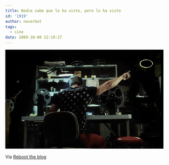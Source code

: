 ```yaml
---
title: Nadie sabe que lo ha visto, pero lo ha visto
id: '1919'
author: neverbot
tags:
  - cine
date: 2009-10-08 12:19:27
---
```


[![](./nadie-sabe-que-lo-ha-visto-pero-lo-ha-visto/3F7gN4uIxku91eju8tT6otOho1_500.png)](http://blog.swas.es/post/121401212/via-nerviosismo-jachemita-rubendomfer)

Vía [Reboot the blog](http://blog.swas.es/post/121401212/via-nerviosismo-jachemita-rubendomfer)